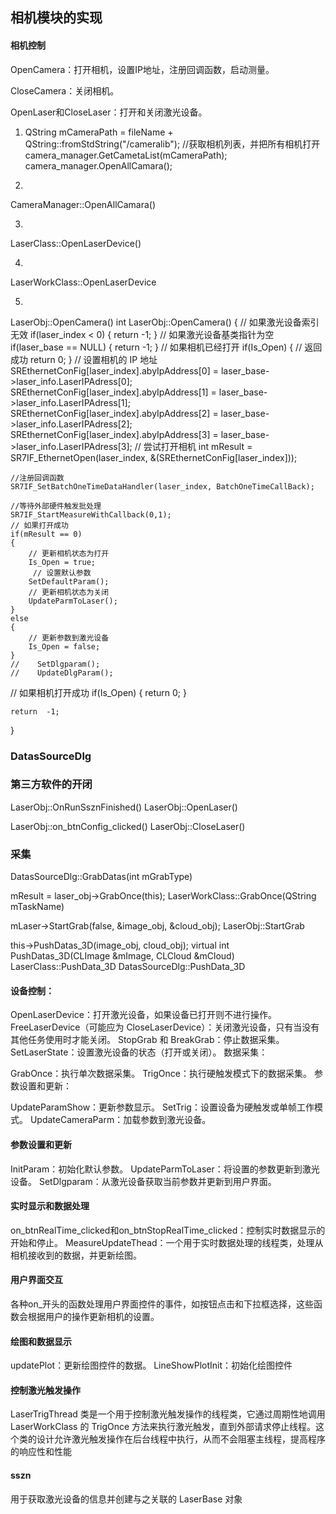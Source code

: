 ## 相机模块的实现


#### 相机控制
OpenCamera：打开相机，设置IP地址，注册回调函数，启动测量。

CloseCamera：关闭相机。

OpenLaser和CloseLaser：打开和关闭激光设备。


1.
    QString mCameraPath = fileName + QString::fromStdString("/cameralib");
    //获取相机列表，并把所有相机打开
    camera_manager.GetCametaList(mCameraPath);
    camera_manager.OpenAllCamara();

2.
CameraManager::OpenAllCamara()

3.
LaserClass::OpenLaserDevice()

4.
LaserWorkClass::OpenLaserDevice

5.
LaserObj::OpenCamera()
int LaserObj::OpenCamera()
{
     // 如果激光设备索引无效
    if(laser_index < 0)
    {
        return -1;
    }
     // 如果激光设备基类指针为空
    if(laser_base == NULL)
    {
        return -1;
    }
   // 如果相机已经打开
    if(Is_Open)
    {
        // 返回成功
        return 0;
    }
    // 设置相机的 IP 地址
    SREthernetConFig[laser_index].abyIpAddress[0] = laser_base->laser_info.LaserIPAdress[0];
    SREthernetConFig[laser_index].abyIpAddress[1] = laser_base->laser_info.LaserIPAdress[1];
    SREthernetConFig[laser_index].abyIpAddress[2] = laser_base->laser_info.LaserIPAdress[2];
    SREthernetConFig[laser_index].abyIpAddress[3] = laser_base->laser_info.LaserIPAdress[3];
     // 尝试打开相机
    int mResult = SR7IF_EthernetOpen(laser_index, &(SREthernetConFig[laser_index]));

    //注册回调函数
    SR7IF_SetBatchOneTimeDataHandler(laser_index, BatchOneTimeCallBack);

    //等待外部硬件触发批处理
    SR7IF_StartMeasureWithCallback(0,1);
    // 如果打开成功
    if(mResult == 0)
    {
        // 更新相机状态为打开
        Is_Open = true;
         // 设置默认参数
        SetDefaultParam();
        // 更新相机状态为关闭
        UpdateParmToLaser();
    }
    else
    {
        // 更新参数到激光设备
        Is_Open = false;
    }
    //    SetDlgparam();
    //    UpdateDlgParam();
   // 如果相机打开成功
    if(Is_Open)
    {
        return 0;
    }

    return  -1;
}


### DatasSourceDlg






 
### 第三方软件的开闭
LaserObj::OnRunSsznFinished()
LaserObj::OpenLaser()

LaserObj::on_btnConfig_clicked()
LaserObj::CloseLaser()


### 采集

DatasSourceDlg::GrabDatas(int mGrabType)

mResult = laser_obj->GrabOnce(this);  LaserWorkClass::GrabOnce(QString mTaskName)

mLaser->StartGrab(false, &image_obj, &cloud_obj);  LaserObj::StartGrab


this->PushDatas_3D(image_obj, cloud_obj);    virtual int PushDatas_3D(CLImage &mImage, CLCloud &mCloud)   LaserClass::PushData_3D
DatasSourceDlg::PushData_3D


#### 设备控制：

OpenLaserDevice：打开激光设备，如果设备已打开则不进行操作。
FreeLaserDevice（可能应为 CloseLaserDevice）：关闭激光设备，只有当没有其他任务使用时才能关闭。
StopGrab 和 BreakGrab：停止数据采集。
SetLaserState：设置激光设备的状态（打开或关闭）。
数据采集：

GrabOnce：执行单次数据采集。
TrigOnce：执行硬触发模式下的数据采集。
参数设置和更新：

UpdateParamShow：更新参数显示。
SetTrig：设置设备为硬触发或单帧工作模式。
UpdateCameraParm：加载参数到激光设备。


#### 参数设置和更新

InitParam：初始化默认参数。
UpdateParmToLaser：将设置的参数更新到激光设备。
SetDlgparam：从激光设备获取当前参数并更新到用户界面。

#### 实时显示和数据处理

on_btnRealTime_clicked和on_btnStopRealTime_clicked：控制实时数据显示的开始和停止。
MeasureUpdateThead：一个用于实时数据处理的线程类，处理从相机接收到的数据，并更新绘图。

#### 用户界面交互

各种on_开头的函数处理用户界面控件的事件，如按钮点击和下拉框选择，这些函数会根据用户的操作更新相机的设置。

#### 绘图和数据显示

updatePlot：更新绘图控件的数据。
LineShowPlotInit：初始化绘图控件


#### 控制激光触发操作
LaserTrigThread 类是一个用于控制激光触发操作的线程类，它通过周期性地调用 LaserWorkClass 的 TrigOnce 方法来执行激光触发，直到外部请求停止线程。这个类的设计允许激光触发操作在后台线程中执行，从而不会阻塞主线程，提高程序的响应性和性能

#### sszn
用于获取激光设备的信息并创建与之关联的 LaserBase 对象

